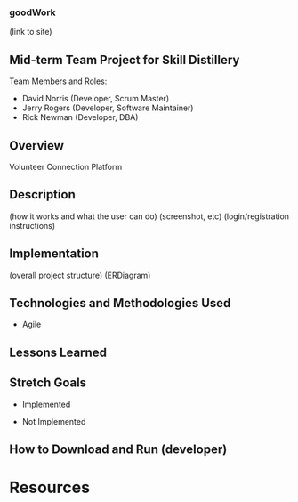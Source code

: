 ### goodWork

(link to site)

## Mid-term Team Project for Skill Distillery

Team Members and Roles:

* David Norris (Developer, Scrum Master)
* Jerry Rogers (Developer, Software Maintainer)
* Rick Newman (Developer, DBA)

## Overview

Volunteer Connection Platform

## Description

(how it works and what the user can do)
(screenshot, etc)
(login/registration instructions)

## Implementation

(overall project structure)
(ERDiagram)

## Technologies and Methodologies Used

* Agile

## Lessons Learned

## Stretch Goals

* Implemented


* Not Implemented

## How to Download and Run (developer)

# Resources
